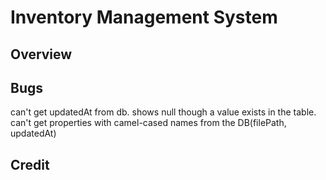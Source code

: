 # Inventory Management System

## Overview
## Bugs

can't get updatedAt from db. shows null though a value exists in the table.
can't get properties with camel-cased names from the DB(filePath, updatedAt)

## Credit